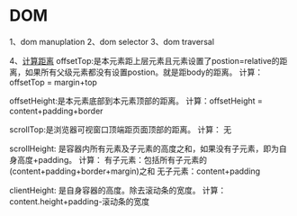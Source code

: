 DOM
===

1、dom manuplation
2、dom selector
3、dom traversal

4、[计算距离](https://www.cnblogs.com/freefish12/p/5568043.html)
offsetTop:是本元素距上层元素且元素设置了postion=relative的距离，如果所有父级元素都没有设置postion。就是距body的距离。
计算：offsetTop = margin+top

offsetHeight:是本元素底部到本元素顶部的距离。
计算：offsetHeight = content+padding+border

scrollTop:是浏览器可视窗口顶端距页面顶部的距离。
计算： 无

scrollHeight: 是容器内所有元素及子元素的高度之和，如果没有子元素，即为自身高度+padding。
计算： 有子元素：包括所有子元素的(content+padding+border+margin)之和
       无子元素：content+padding

clientHeight: 是自身容器的高度。除去滚动条的宽度。
计算： content.height+padding-滚动条的宽度



